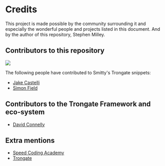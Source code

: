 # Credits

This project is made possible by the community surrounding it and especially the wonderful people and projects listed in this document. And by the author of this repository, Stephen Milley.

## Contributors to this repository

![](https://img.shields.io/github/contributors/smittyvanilli/trongate-snippets-sublime)

The following people have contributed to Smitty's Trongate snippets:

-   [Jake Castelli](https://github.com/jakecastelli)
-   [Simon Field](https://github.com/DaFa66)

## Contributors to the Trongate Framework and eco-system

-   [David Connelly](https://www.youtube.com/channel/UCtsojFV90CDh7uABAssuITw)

## Extra mentions

-   [Speed Coding Academy](https://www.speedcodingacademy.com)
-   [Trongate](https://trongate.io)
